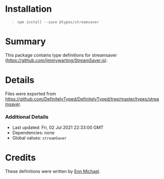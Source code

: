 # Installation
> `npm install --save @types/streamsaver`

# Summary
This package contains type definitions for streamsaver (https://github.com/jimmywarting/StreamSaver.js).

# Details
Files were exported from https://github.com/DefinitelyTyped/DefinitelyTyped/tree/master/types/streamsaver.

### Additional Details
 * Last updated: Fri, 02 Jul 2021 22:33:00 GMT
 * Dependencies: none
 * Global values: `streamSaver`

# Credits
These definitions were written by [Enn Michael](https://github.com/ennmichael).
